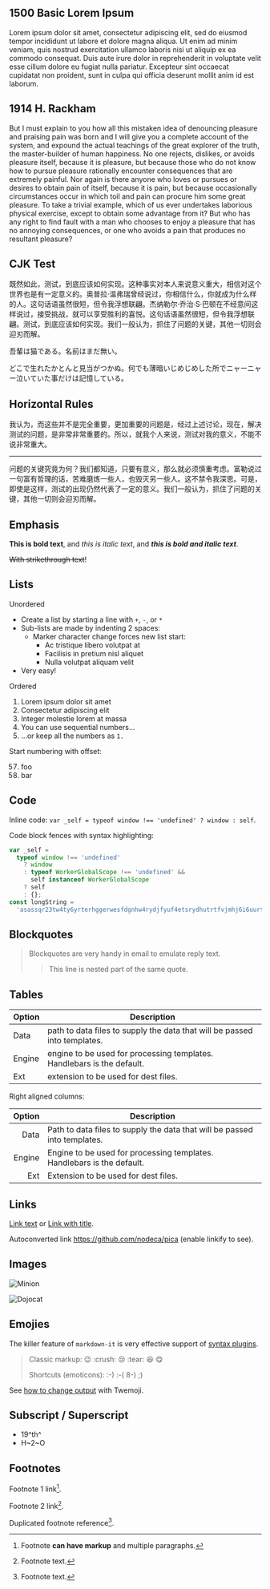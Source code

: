 ## 1500 Basic Lorem Ipsum

Lorem ipsum dolor sit amet, consectetur adipiscing elit, sed do eiusmod tempor incididunt ut labore et dolore magna aliqua. Ut enim ad minim veniam, quis nostrud exercitation ullamco laboris nisi ut aliquip ex ea commodo consequat. Duis aute irure dolor in reprehenderit in voluptate velit esse cillum dolore eu fugiat nulla pariatur. Excepteur sint occaecat cupidatat non proident, sunt in culpa qui officia deserunt mollit anim id est laborum.

## 1914 H. Rackham

But I must explain to you how all this mistaken idea of denouncing pleasure and praising pain was born and I will give you a complete account of the system, and expound the actual teachings of the great explorer of the truth, the master-builder of human happiness. No one rejects, dislikes, or avoids pleasure itself, because it is pleasure, but because those who do not know how to pursue pleasure rationally encounter consequences that are extremely painful. Nor again is there anyone who loves or pursues or desires to obtain pain of itself, because it is pain, but because occasionally circumstances occur in which toil and pain can procure him some great pleasure. To take a trivial example, which of us ever undertakes laborious physical exercise, except to obtain some advantage from it? But who has any right to find fault with a man who chooses to enjoy a pleasure that has no annoying consequences, or one who avoids a pain that produces no resultant pleasure?

## CJK Test

既然如此，测试，到底应该如何实现。这种事实对本人来说意义重大，相信对这个世界也是有一定意义的。奥普拉·温弗瑞曾经说过，你相信什么，你就成为什么样的人。这句话语虽然很短，但令我浮想联翩。杰纳勒尔·乔治·S·巴顿在不经意间这样说过，接受挑战，就可以享受胜利的喜悦。这句话语虽然很短，但令我浮想联翩。测试，到底应该如何实现。我们一般认为，抓住了问题的关键，其他一切则会迎刃而解。

吾輩は猫である。名前はまだ無い。

どこで生れたかとんと見当がつかぬ。何でも薄暗いじめじめした所でニャーニャー泣いていた事だけは記憶している。

## Horizontal Rules

我认为，而这些并不是完全重要，更加重要的问题是，经过上述讨论，现在，解决测试的问题，是非常非常重要的。所以，就我个人来说，测试对我的意义，不能不说非常重大。

---

问题的关键究竟为何？我们都知道，只要有意义，那么就必须慎重考虑。富勒说过一句富有哲理的话，苦难磨炼一些人，也毁灭另一些人。这不禁令我深思。可是，即使是这样，测试的出现仍然代表了一定的意义。我们一般认为，抓住了问题的关键，其他一切则会迎刃而解。

## Emphasis

**This is bold text**, and _this is italic text_, and **_this is bold and italic text_**.

~~With strikethrough text~~!

## Lists

Unordered

- Create a list by starting a line with `+`, `-`, or `*`
- Sub-lists are made by indenting 2 spaces:
  - Marker character change forces new list start:
    - Ac tristique libero volutpat at
    * Facilisis in pretium nisl aliquet
    - Nulla volutpat aliquam velit
- Very easy!

Ordered

1. Lorem ipsum dolor sit amet
2. Consectetur adipiscing elit
3. Integer molestie lorem at massa
4. You can use sequential numbers...
5. ...or keep all the numbers as `1.`

Start numbering with offset:

57. foo
1. bar

## Code

Inline code: `var _self = typeof window !== 'undefined' ? window : self`.

Code block fences with syntax highlighting:

```js
var _self =
  typeof window !== 'undefined'
    ? window
    : typeof WorkerGlobalScope !== 'undefined' &&
      self instanceof WorkerGlobalScope
    ? self
    : {};
const longString =
  'asassqr23tw4ty6yrterhggerwesfdgnhw4rydjfyuf4etsrydhutrtfvjmhj6i6uurtgfkjio7tiytasassqr23tw4ty6yrterhggerwesfdgnhw4rydjfyuf4etsrydhutrtfvjmhj6i6uurtgfkjio7tiyt';
```

## Blockquotes

> Blockquotes are very handy in email to emulate reply text.
>
> > This line is nested part of the same quote.

## Tables

| Option | Description                                                               |
| ------ | ------------------------------------------------------------------------- |
| Data   | path to data files to supply the data that will be passed into templates. |
| Engine | engine to be used for processing templates. Handlebars is the default.    |
| Ext    | extension to be used for dest files.                                      |

Right aligned columns:

| Option | Description                                                               |
| -----: | ------------------------------------------------------------------------- |
|   Data | Path to data files to supply the data that will be passed into templates. |
| Engine | Engine to be used for processing templates. Handlebars is the default.    |
|    Ext | Extension to be used for dest files.                                      |

## Links

[Link text](http://dev.nodeca.com) or [Link with title](http://nodeca.github.io/pica/demo/ 'Title text here').

Autoconverted link https://github.com/nodeca/pica (enable linkify to see).

## Images

![Minion](/images/minion.png)

![Dojocat](/images/dojocat.jpg 'The Dojocat')

## Emojies

The killer feature of `markdown-it` is very effective support of
[syntax plugins](https://www.npmjs.org/browse/keyword/markdown-it-plugin).

> Classic markup: :wink: :crush: :cry: :tear: :laughing: :yum:
>
> Shortcuts (emoticons): :-) :-( 8-) ;)

See [how to change output](https://github.com/markdown-it/markdown-it-emoji#change-output) with Twemoji.

## Subscript / Superscript

- 19^th^
- H~2~O

## Footnotes

Footnote 1 link[^first].

Footnote 2 link[^second].

Duplicated footnote reference[^second].

[^first]: Footnote **can have markup** and multiple paragraphs.
[^second]: Footnote text.
